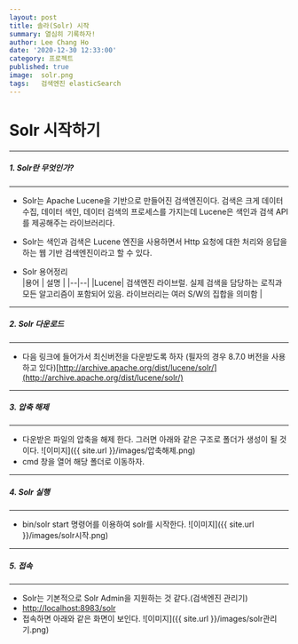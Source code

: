 ```yaml
---
layout: post
title: 솔라(Solr) 시작
summary: 열심히 기록하자!
author: Lee Chang Ho
date: '2020-12-30 12:33:00'
category: 프로젝트
published: true
image:  solr.png
tags:   검색엔진 elasticSearch
---
```

# Solr 시작하기  

---
##### 1. Solr란 무엇인가?  
---

 - Solr는 Apache Lucene을 기반으로 만들어진 검색엔진이다. 검색은 크게 데이터 수집, 데이터 색인, 데이터 검색의 프로세스를 가지는데 Lucene은 색인과 검색 API를 제공해주는 라이브러리다.
 - Solr는 색인과 검색은 Lucene 엔진을 사용하면서 Http 요청에 대한 처리와 응답을 하는 웹 기반 검색엔진이라고 할 수 있다.

 - Solr 용어정리  
|용어  | 설명  |
|--|--|
|Lucene| 검색엔진 라이브럴. 실제 검색을 담당하는 로직과 모든 알고리즘이 포함되어 있음. 라이브러리는 여러 S/W의 집합을 의미함  |


---
#####  2. Solr 다운로드
---
+ 다음 링크에 들어가서 최신버전을 다운받도록 하자 (필자의 경우  8.7.0 버전을 사용하고 있다)[http://archive.apache.org/dist/lucene/solr/](http://archive.apache.org/dist/lucene/solr/)   

---
##### 3. 압축 해제  
---

 - 다운받은 파일의 압축을 해제 한다. 그러면 아래와 같은 구조로 폴더가 생성이 될 것이다.
![이미지]({{ site.url }}/images/압축해제.png)
 - cmd 창을 열어 해당 폴더로 이동하자. 

---
##### 4. Solr 실행
---

 - bin/solr start 명령어를 이용하여 solr를 시작한다.
![이미지]({{ site.url }}/images/solr시작.png)

---
##### 5. 접속
---
 - Solr는 기본적으로 Solr Admin을 지원하는 것 같다.(검색엔진 관리기)
 - [http://localhost:8983/solr](http://localhost:8983/solr) 
 - 접속하면 아래와 같은 화면이 보인다.
![이미지]({{ site.url }}/images/solr관리기.png)
<!--stackedit_data:
eyJoaXN0b3J5IjpbLTQ1NDEzNzUzNiwtMjA1MjQ2NzkyOSwtOT
kyMDkxODUxXX0=
-->